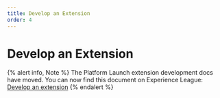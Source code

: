 ```yaml
---
title: Develop an Extension
order: 4
---
```


# Develop an Extension

{% alert info, Note %}
The Platform Launch extension development docs have moved. You can now find this document on Experience League: [Develop an extension](https://experienceleague.adobe.com/docs/launch/using/extension-dev/submit/develop.html)
{% endalert %}